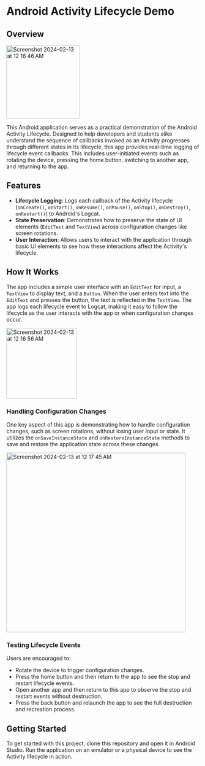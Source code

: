 # Android Activity Lifecycle Demo

## Overview

<img width="191" alt="Screenshot 2024-02-13 at 12 16 46 AM" src="https://github.com/mar19a/ActivityLifecycle/assets/84360137/0cbec358-fdfe-4419-991e-3434b6428350">

This Android application serves as a practical demonstration of the Android Activity Lifecycle. Designed to help developers and students alike understand the sequence of callbacks invoked as an Activity progresses through different states in its lifecycle, this app provides real-time logging of lifecycle event callbacks. This includes user-initiated events such as rotating the device, pressing the home button, switching to another app, and returning to the app.

## Features

- **Lifecycle Logging**: Logs each callback of the Activity lifecycle (`onCreate()`, `onStart()`, `onResume()`, `onPause()`, `onStop()`, `onDestroy()`, `onRestart()`) to Android's Logcat.
- **State Preservation**: Demonstrates how to preserve the state of UI elements (`EditText` and `TextView`) across configuration changes like screen rotations.
- **User Interaction**: Allows users to interact with the application through basic UI elements to see how these interactions affect the Activity's lifecycle.

## How It Works

The app includes a simple user interface with an `EditText` for input, a `TextView` to display text, and a `Button`. When the user enters text into the `EditText` and presses the button, the text is reflected in the `TextView`. The app logs each lifecycle event to Logcat, making it easy to follow the lifecycle as the user interacts with the app or when configuration changes occur.


<img width="184" alt="Screenshot 2024-02-13 at 12 16 56 AM" src="https://github.com/mar19a/ActivityLifecycle/assets/84360137/8979a01a-fdeb-42be-b064-fcde1c59457f">

### Handling Configuration Changes

One key aspect of this app is demonstrating how to handle configuration changes, such as screen rotations, without losing user input or state. It utilizes the `onSaveInstanceState` and `onRestoreInstanceState` methods to save and restore the application state across these changes.


<img width="468" alt="Screenshot 2024-02-13 at 12 17 45 AM" src="https://github.com/mar19a/ActivityLifecycle/assets/84360137/ee070fde-7597-4ec6-a32a-38d13e11df5a">

### Testing Lifecycle Events

Users are encouraged to:

- Rotate the device to trigger configuration changes.
- Press the home button and then return to the app to see the stop and restart lifecycle events.
- Open another app and then return to this app to observe the stop and restart events without destruction.
- Press the back button and relaunch the app to see the full destruction and recreation process.

## Getting Started

To get started with this project, clone this repository and open it in Android Studio. Run the application on an emulator or a physical device to see the Activity lifecycle in action.

